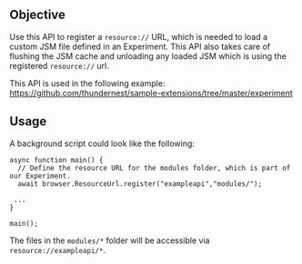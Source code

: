 ## Objective

Use this API to register a `resource://` URL, which is needed to load a custom JSM file defined in an Experiment. This API also takes care of flushing the JSM cache and unloading any loaded JSM which is using the registered `resource://` url.

This API is used in the following example: https://github.com/thundernest/sample-extensions/tree/master/experiment

## Usage

A background script could look like the following:

```
async function main() {
  // Define the resource URL for the modules folder, which is part of our Experiment.
  await browser.ResourceUrl.register("exampleapi","modules/");

 ...
}

main();

```

The files in the `modules/*` folder will be accessible via `resource://exampleapi/*`.
